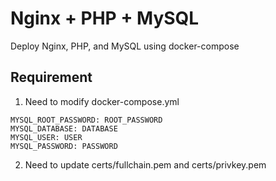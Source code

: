 # Nginx + PHP + MySQL

Deploy Nginx, PHP, and MySQL using docker-compose

## Requirement

1. Need to modify docker-compose.yml

```
MYSQL_ROOT_PASSWORD: ROOT_PASSWORD
MYSQL_DATABASE: DATABASE
MYSQL_USER: USER
MYSQL_PASSWORD: PASSWORD
```

2. Need to update certs/fullchain.pem and certs/privkey.pem
